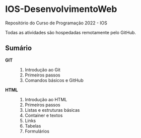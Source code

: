 # IOS-DesenvolvimentoWeb
Repositório do Curso de Programação 2022 - IOS

Todas as atividades são hospedadas remotamente pelo GitHub.

## Sumário

<dl>
  
  <!--  Aulas de Git  -->
  <dt><strong>GIT</strong></dt>
  <dd>
    <ol type="1">
      <li>Introdução ao Git</li>
      <li>Primeiros passos</li>
      <li>Comandos básicos e GitHub</li>
    </ol>
  </dd>
  
  <!--  Aulas de HTML  -->
  <dt><strong>HTML</strong></dt>
  <dd>
    <ol type="1">
      <li>Introdução ao HTML</li>
      <li>Primeiros passos</li>
      <li>Listas e estruturas básicas</li>
      <li>Container e textos</li>
      <li>Links</li>
      <li>Tabelas</li>
      <li>Formulários</li>
    </ol>
  </dd>
</dl>
